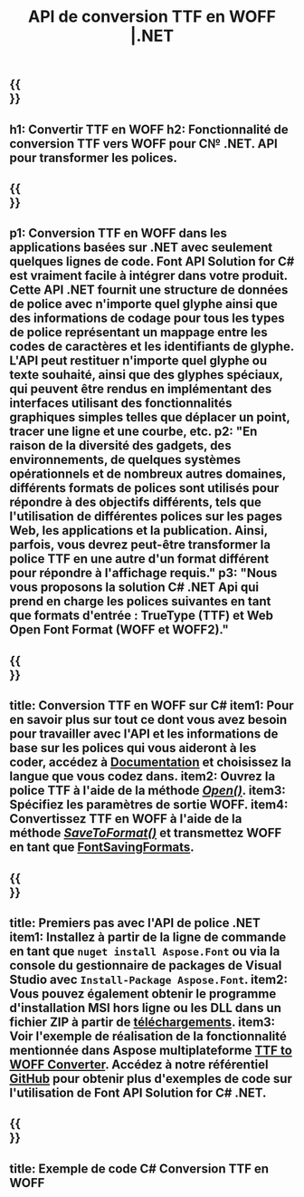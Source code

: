 ﻿---
translation: true
template: /_templates/conversion-child-net.md
title: API de conversion TTF en WOFF |.NET
description: Convertissez TTF en WOFF à l'aide de l'API .NET sous Windows. Intégrez cette fonctionnalité native de conversion de polices TTF vers WOFF dans votre propre solution.
keywords: ttf à woff api, solution ttf2woff, ttf à woff net
url: /net/conversion/ttf-to-woff/
family: font
platformtag: net
feature: conversion
otherformats: WOFF2
---

{{<section banner>}}
---
h1: Convertir TTF en WOFF
h2: Fonctionnalité de conversion TTF vers WOFF pour C№ .NET. API pour transformer les polices.
---

{{<section overview>}}
---
p1: Conversion TTF en WOFF dans les applications basées sur .NET avec seulement quelques lignes de code. Font API Solution for С# est vraiment facile à intégrer dans votre produit. Cette API .NET fournit une structure de données de police avec n'importe quel glyphe ainsi que des informations de codage pour tous les types de police représentant un mappage entre les codes de caractères et les identifiants de glyphe. L'API peut restituer n'importe quel glyphe ou texte souhaité, ainsi que des glyphes spéciaux, qui peuvent être rendus en implémentant des interfaces utilisant des fonctionnalités graphiques simples telles que déplacer un point, tracer une ligne et une courbe, etc.
p2: "En raison de la diversité des gadgets, des environnements, de quelques systèmes opérationnels et de nombreux autres domaines, différents formats de polices sont utilisés pour répondre à des objectifs différents, tels que l'utilisation de différentes polices sur les pages Web, les applications et la publication. Ainsi, parfois, vous devrez peut-être transformer la police TTF en une autre d'un format différent pour répondre à l'affichage requis."
p3: "Nous vous proposons la solution С# .NET Api qui prend en charge les polices suivantes en tant que formats d'entrée : TrueType (TTF) et Web Open Font Format (WOFF et WOFF2)."
---

{{<section feature1>}}
---
title: Conversion TTF en WOFF sur C#
item1: Pour en savoir plus sur tout ce dont vous avez besoin pour travailler avec l'API et les informations de base sur les polices qui vous aideront à les coder, accédez à [Documentation](https://docs.aspose.com/font/) et choisissez la langue que vous codez dans.
item2: Ouvrez la police TTF à l'aide de la méthode [*Open()*](https://reference.aspose.com/font/net/aspose.font/font/methods/open/index).
item3: Spécifiez les paramètres de sortie WOFF.
item4: Convertissez TTF en WOFF à l'aide de la méthode [*SaveToFormat()*](https://reference.aspose.com/font/net/aspose.font/font/methods/savetoformat) et transmettez WOFF en tant que [FontSavingFormats](https://reference.aspose.com/font/net/aspose.font/fontsavingformats).
---

{{<section feature2>}}
---
title: Premiers pas avec l'API de police .NET
item1: Installez à partir de la ligne de commande en tant que ```nuget install Aspose.Font``` ou via la console du gestionnaire de packages de Visual Studio avec ```Install-Package Aspose.Font```.
item2: Vous pouvez également obtenir le programme d'installation MSI hors ligne ou les DLL dans un fichier ZIP à partir de [téléchargements](https://downloads.aspose.com/font/net).
item3: Voir l'exemple de réalisation de la fonctionnalité mentionnée dans Aspose multiplateforme [TTF to WOFF Converter](https://products.aspose.app/font/conversion/ttf-to-woff). Accédez à notre référentiel [GitHub](https://github.com/aspose-font/Aspose.Font-Documentation/tree/master/net-examples) pour obtenir plus d'exemples de code sur l'utilisation de Font API Solution for C# .NET.
---

{{<section codeexample>}}
---
title: Exemple de code C# Conversion TTF en WOFF
---